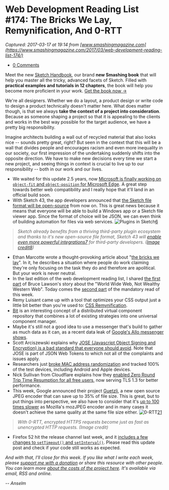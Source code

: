 # Web Development Reading List #174: The Bricks We Lay, Remynification, And 0-RTT

_Captured: 2017-03-17 at 19:14 from [www.smashingmagazine.com](https://www.smashingmagazine.com/2017/03/web-development-reading-list-174/)_

  * [0 Comments](https://www.smashingmagazine.com/2017/03/web-development-reading-list-174/)

Meet the new [Sketch Handbook](https://shop.smashingmagazine.com/products/sketch-handbook?utm_source=magazine&utm_campaign=sketch-handbook&utm_medium=html-ad-content-1), our brand **new Smashing book** that will help you master all the tricky, advanced facets of Sketch. Filled with **practical examples and tutorials in 12 chapters**, the book will help you become more proficient in your work. [Get the book now ->](https://shop.smashingmagazine.com/products/sketch-handbook?utm_source=magazine&utm_campaign=sketch-handbook&utm_medium=html-ad-content-1)

We're all designers. Whether we do a layout, a product design or write code to design a product technically doesn't matter here. What does matter though, is that we always **take the context of a project into consideration**. Because as someone shaping a project so that it is appealing to the clients and works in the best way possible for the target audience, we have a pretty big responsibility.

Imagine architects building a wall out of recycled material that also looks nice -- sounds pretty great, right? But seen in the context that this will be a wall that divides people and encourages racism and even more inequality in our society, our first impression of the undertaking suddenly shifts into the opposite direction. We have to make new decisions every time we start a new project, and seeing things in context is crucial to live up to our responsibility -- both in our work and our lives.

  * We waited for this update 2.5 years, now [Microsoft is finally working on `object-fit` and `object-position` for Microsoft Edge](https://wpdev.uservoice.com/forums/257854-microsoft-edge-developer/suggestions/6263790-object-fit-and-object-position). A great step towards better web compatibility and I really hope that it'll land in an official build soon.
  * With Sketch 43, the app developers announced that [the Sketch file format will be open-source](https://medium.com/sketch-app-sources/sketch-43-is-coming-to-town-with-a-new-game-an-open-file-format-ae62e7e7c223) from now on. This is great news because it means that everyone will be able to build a Windows app or a Sketch file viewer app. Since the format of choice will be JSON, we can even think of building automation for files via web services.
![Plugins in Sketch](https://www.smashingmagazine.com/wp-content/uploads/2017/03/sketch-plugins-opt.png)[6](https://www.smashingmagazine.com/2017/03/web-development-reading-list-174/)

> _Sketch already benefits from a thriving third-party plugin ecosystem and thanks to it's new open-source file format, Sketch 43 will [enable even more powerful integrations](https://medium.com/sketch-app-sources/sketch-43-is-coming-to-town-with-a-new-game-an-open-file-format-ae62e7e7c223)[7](https://www.smashingmagazine.com/2017/03/web-development-reading-list-174/) for third-party developers. ([Image credit](https://medium.com/sketch-app-sources/sketch-43-is-coming-to-town-with-a-new-game-an-open-file-format-ae62e7e7c223#.y94mlusbd)[8](https://www.smashingmagazine.com/2017/03/web-development-reading-list-174/))_

  * Ethan Marcotte wrote a thought-provoking article about "[the bricks we lay](https://ethanmarcotte.com/wrote/the-bricks-we-lay/)". In it, he describes a situation where people do work claiming they're only focusing on the task they do and therefore are apolitical. But your work is never neutral.
  * In the last edition of the web development reading list, I shared [the first part](https://www.smashingmagazine.com/2017/03/world-wide-web-not-wealthy-western-web-part-1/) of Bruce Lawson's story about the "World Wide Web, Not Wealthy Western Web". Today comes the [second part](https://www.smashingmagazine.com/2017/03/world-wide-web-not-wealthy-western-web-part-2/) of the mandatory read of this week.
  * Remy Luisant came up with a tool that optimizes your CSS output just a little bit better than you're used to: [CSS Remynification](https://luisant.ca/remynifier).
  * [Bit](https://github.com/teambit/bit) is an interesting concept of a distributed virtual component repository that combines a lot of existing strategies into one universal component manager.
  * Maybe it's still not a good idea to use a messenger that's build to gather as much data as it can, as a recent data leak of [Google's Allo messenger shows](http://www.recode.net/2017/3/13/14912394/google-allo-search-history-privacy-messaging-app).
  * Scott Arciszewski explains why [JOSE (Javascript Object Signing and Encryption) is a bad standard that everyone should avoid](https://paragonie.com/blog/2017/03/jwt-json-web-tokens-is-bad-standard-that-everyone-should-avoid). Note that JOSE is part of JSON Web Tokens to which not all of the complaints and issues apply.
  * Researchers just [broke MAC address randomization](https://www.bleepingcomputer.com/news/security/researchers-break-mac-address-randomization-and-track-100-percent-of-test-devices/) and tracked 100% of the test devices, including Android and Apple devices.
  * Nick Sullivan from Cloudflare explains how they [enabled Zero Round Trip Time Resumption for all free users](https://blog.cloudflare.com/introducing-0-rtt/), now serving TLS 1.3 for better performance.
  * This week, Google announced their project [Guetzli](https://research.googleblog.com/2017/03/announcing-guetzli-new-open-source-jpeg.html), a new open source JPEG encoder that can save up to 35% of file size. This is great, but to put things into perspective, we also have to consider that it's [up to 100 times slower](https://mobile.twitter.com/kornelski/status/842513840898228224) as Mozilla's mozJPEG encoder and in many cases it doesn't achieve the same quality at the same file size either.
![0-RTT](https://www.smashingmagazine.com/wp-content/uploads/2017/03/0-rtt-opt.png)[21](https://www.smashingmagazine.com/2017/03/web-development-reading-list-174/)

> _With 0-RTT, encrypted HTTPS requests become just as fast as unencrypted HTTP requests. (Image credit)_

  * Firefox 52 hit the release channel last week, and it [includes a few changes to `setTimeout()` and `setInterval()`](https://blog.wanderview.com/blog/2017/03/13/firefox-52-settimeout-changes/). Please read this update post and check if your code still works as expected.

_And with that, I'll close for this week. If you like what I write each week, please [support me with a donation](https://wdrl.info/donate) or share this resource with other people. You can learn more [about the costs of the project here](https://wdrl.info/costs/). It's available via email, RSS and online._

_-- Anselm_
